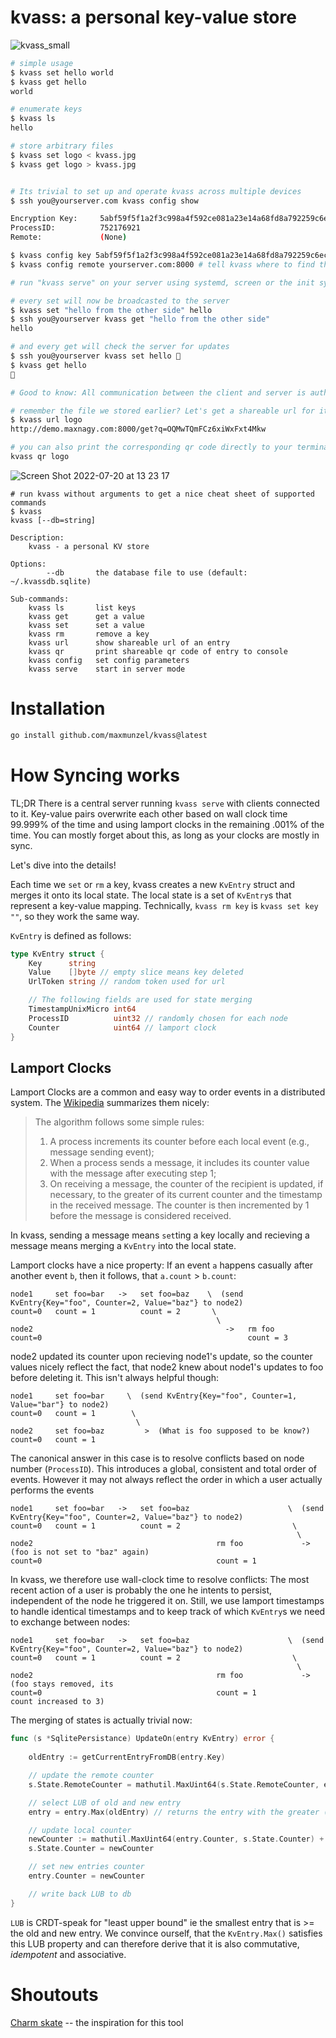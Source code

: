 # kvass: a personal key-value store

![kvass_small](https://user-images.githubusercontent.com/5411096/179968508-5fe1e390-3136-46a6-bb1e-8d329ad231c3.jpeg)


```bash
# simple usage
$ kvass set hello world
$ kvass get hello
world

# enumerate keys
$ kvass ls
hello

# store arbitrary files
$ kvass set logo < kvass.jpg
$ kvass get logo > kvass.jpg


# Its trivial to set up and operate kvass across multiple devices
$ ssh you@yourserver.com kvass config show

Encryption Key:  	5abf59f5f1a2f3c998a4f592ce081a23e14a68fd8a792259c6ec0fc1e8fb1246  # <- copy this for the next step
ProcessID:       	752176921
Remote:          	(None)

$ kvass config key 5abf59f5f1a2f3c998a4f592ce081a23e14a68fd8a792259c6ec0fc1e8fb1246 # set the same key for all your devices
$ kvass config remote yourserver.com:8000 # tell kvass where to find the server instance

# run "kvass serve" on your server using systemd, screen or the init system of your choice. (runit, anyone?)

# every set will now be broadcasted to the server
$ kvass set "hello from the other side" hello
$ ssh you@yourserver kvass get "hello from the other side"
hello

# and every get will check the server for updates
$ ssh you@yourserver kvass set hello 👋
$ kvass get hello
👋

# Good to know: All communication between the client and server is authenticated and encrypted using AES-256 GCM.

# remember the file we stored earlier? Let's get a shareable url for it!
$ kvass url logo
http://demo.maxnagy.com:8000/get?q=OQMwTQmFCz6xiWxFxt4Mkw

# you can also print the corresponding qr code directly to your terminal
kvass qr logo
```
![Screen Shot 2022-07-20 at 13 23 17](https://user-images.githubusercontent.com/5411096/179970204-f1034add-ce07-4f40-b279-0ac25969c069.png)

```
# run kvass without arguments to get a nice cheat sheet of supported commands
$ kvass
kvass [--db=string]

Description:
    kvass - a personal KV store

Options:
        --db       the database file to use (default: ~/.kvassdb.sqlite)

Sub-commands:
    kvass ls       list keys
    kvass get      get a value
    kvass set      set a value
    kvass rm       remove a key
    kvass url      show shareable url of an entry
    kvass qr       print shareable qr code of entry to console
    kvass config   set config parameters
    kvass serve    start in server mode
```

# Installation

```bash
go install github.com/maxmunzel/kvass@latest
```

# How Syncing works

TL;DR There is a central server running `kvass serve` with clients
connected to it. Key-value pairs overwrite each other based on wall
clock time 99.999% of the time and using lamport clocks in the
remaining .001% of the time. You can mostly forget about this, as long
as your clocks are mostly in sync.

Let's dive into the details!

Each time we `set` or `rm` a key, kvass creates a new `KvEntry` struct and
merges it onto its local state. The local state is a set of `KvEntry`s that
represent a key-value mapping.
Technically, `kvass rm key` is `kvass set key ""`, so they work the same way.

`KvEntry` is defined as follows:
```go
type KvEntry struct {
	Key      string
	Value    []byte // empty slice means key deleted
	UrlToken string // random token used for url

	// The following fields are used for state merging
	TimestampUnixMicro int64
	ProcessID          uint32 // randomly chosen for each node
	Counter            uint64 // lamport clock
}
```

## Lamport Clocks

Lamport Clocks are a common and easy way to order events in a distributed system.
The [Wikipedia](https://en.wikipedia.org/wiki/Lamport_timestamp) summarizes them nicely:
>   The algorithm follows some simple rules:
>   1. A process increments its counter before each local event (e.g., message sending event);
>   2. When a process sends a message, it includes its counter value with the message after executing step 1;
>   3. On receiving a message, the counter of the recipient is updated, if necessary, to the greater of its current counter and the timestamp in the received message. The counter is then incremented by 1 before the message is considered received.

In kvass, sending a message means `set`ting a key locally and
recieving a message means merging a `KvEntry` into the local state.

Lamport clocks have a nice property: If an event `a` happens casually
after another event `b`, then it follows, that `a.count` > `b.count`:


```
node1     set foo=bar   ->   set foo=baz    \  (send KvEntry{Key="foo", Counter=2, Value="baz"} to node2)
count=0   count = 1          count = 2       \
                                              \
node2                                           ->   rm foo
count=0                                              count = 3
```

node2 updated its counter upon recieving node1's update, so the counter values nicely reflect the fact,
that node2 knew about node1's updates to foo before deleting it. This isn't always helpful though:

```
node1     set foo=bar     \  (send KvEntry{Key="foo", Counter=1, Value="bar"} to node2)
count=0   count = 1        \
                            \
node2     set foo=baz         >  (What is foo supposed to be know?)
count=0   count = 1
```

The canonical answer in this case is to resolve conflicts based on node number (`ProcessID`).
This introduces a global, consistent and total order of events. However it may not always reflect
the order in which a user actually performs the events
```
node1     set foo=bar   ->   set foo=baz                      \  (send KvEntry{Key="foo", Counter=2, Value="baz"} to node2)
count=0   count = 1          count = 2                         \
                                                                \
node2                                         rm foo             ->   (foo is not set to "baz" again)
count=0                                       count = 1
```

In kvass, we therefore use wall-clock time to resolve conflicts: The most recent action of a user is probably the
one he intents to persist, independent of the node he triggered it on. Still, we use lamport timestamps to handle
identical timestamps and to keep track of which `KvEntry`s we need to exchange between nodes:


```
node1     set foo=bar   ->   set foo=baz                      \  (send KvEntry{Key="foo", Counter=2, Value="baz"} to node2)
count=0   count = 1          count = 2                         \
                                                                \
node2                                         rm foo             ->   (foo stays removed, its
count=0                                       count = 1               count increased to 3)
```

The merging of states is actually trivial now:
```go
func (s *SqlitePersistance) UpdateOn(entry KvEntry) error {
	
    oldEntry := getCurrentEntryFromDB(entry.Key)

    // update the remote counter
	s.State.RemoteCounter = mathutil.MaxUint64(s.State.RemoteCounter, entry.Counter)

	// select LUB of old and new entry
	entry = entry.Max(oldEntry) // returns the entry with the greater (time, counter, - pid) tuple

    // update local counter
	newCounter := mathutil.MaxUint64(entry.Counter, s.State.Counter) + 1
	s.State.Counter = newCounter

    // set new entries counter
	entry.Counter = newCounter

	// write back LUB to db
}
```

`LUB` is CRDT-speak for "least upper bound" ie the smallest entry that is >= the old and new entry.
We convince ourself, that the `KvEntry.Max()` satisfies this LUB property and can therefore derive
that it is also commutative, *idempotent* and associative.




# Shoutouts

[Charm skate](https://github.com/charmbracelet/skate) -- the inspiration for this tool


